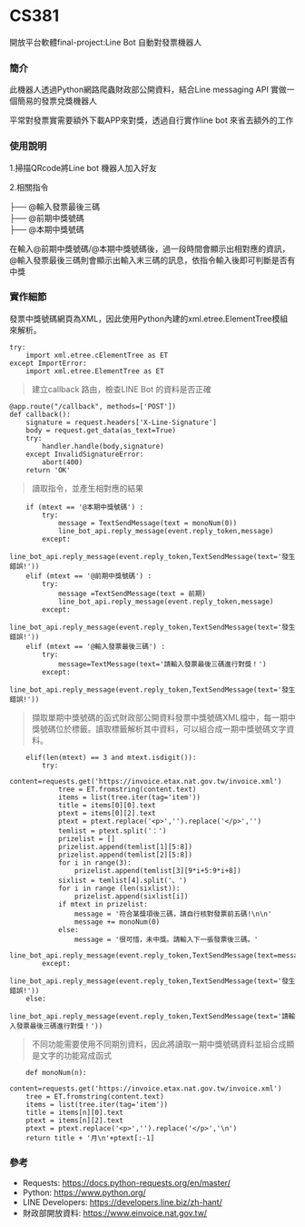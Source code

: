 # CS381

開放平台軟體final-project:Line Bot 自動對發票機器人

### 簡介
此機器人透過Python網路爬蟲財政部公開資料，結合Line messaging API 實做一個簡易的發票兌獎機器人

平常對發票實需要額外下載APP來對獎，透過自行實作line bot 來省去額外的工作

### 使用說明
1.掃描QRcode將Line bot 機器人加入好友

2.相關指令

├── @輸入發票最後三碼           
├── @前期中獎號碼              
├── @本期中獎號碼

在輸入@前期中獎號碼/@本期中獎號碼後，過一段時間會顯示出相對應的資訊，@輸入發票最後三碼則會顯示出輸入末三碼的訊息，依指令輸入後即可判斷是否有中獎

### 實作細節

發票中獎號碼網頁為XML，因此使用Python內建的xml.etree.ElementTree模組來解析。

```
try:
    import xml.etree.cElementTree as ET
except ImportError:
    import xml.etree.ElementTree as ET 
```
> 建立callback 路由，檢查LINE Bot 的資料是否正確

```
@app.route("/callback", methods=['POST'])
def callback():
    signature = request.headers['X-Line-Signature']
    body = request.get_data(as_text=True)
    try:
        handler.handle(body,signature)
    except InvalidSignatureError:
        abort(400)
    return 'OK'
```

> 讀取指令，並產生相對應的結果

```
    if (mtext == '@本期中獎號碼') :
        try:
            message = TextSendMessage(text = monoNum(0))
            line_bot_api.reply_message(event.reply_token,message)
        except:
            line_bot_api.reply_message(event.reply_token,TextSendMessage(text='發生錯誤!')) 
    elif (mtext == '@前期中獎號碼') :
        try:
            message =TextSendMessage(text = 前期)
            line_bot_api.reply_message(event.reply_token,message)
        except:
            line_bot_api.reply_message(event.reply_token,TextSendMessage(text='發生錯誤!'))        
    elif (mtext == '@輸入發票最後三碼') :      
        try:
            message=TextMessage(text='請輸入發票最後三碼進行對獎！')
        except:
             line_bot_api.reply_message(event.reply_token,TextSendMessage(text='發生錯誤!'))  
```

> 擷取單期中獎號碼的函式財政部公開資料發票中獎號碼XML檔中，每一期中獎號碼位於<item>標籤。讀取<item>標籤解析其中資料，可以組合成一期中獎號碼文字資料。
    
```
    elif(len(mtext) == 3 and mtext.isdigit()):            
        try:
            content=requests.get('https://invoice.etax.nat.gov.tw/invoice.xml')           
            tree = ET.fromstring(content.text) 
            items = list(tree.iter(tag='item'))
            title = items[0][0].text
            ptext = items[0][2].text
            ptext = ptext.replace('<p>','').replace('</p>','')
            temlist = ptext.split('：')
            prizelist = []
            prizelist.append(temlist[1][5:8])
            prizelist.append(temlist[2][5:8])
            for i in range(3):
                prizelist.append(temlist[3][9*i+5:9*i+8])
            sixlist = temlist[4].split('、')
            for i in range (len(sixlist)):
                prizelist.append(sixlist[i])
            if mtext in prizelist:
                message = '符合某獎項後三碼，請自行核對發票前五碼!\n\n'
                message += monoNum(0)
            else:
                message = '很可惜，未中獎。請輸入下一張發票後三碼。'
            line_bot_api.reply_message(event.reply_token,TextSendMessage(text=message))
        except:
            line_bot_api.reply_message(event.reply_token,TextSendMessage(text='發生錯誤!'))
    else:
          line_bot_api.reply_message(event.reply_token,TextSendMessage(text='請輸入發票最後三碼進行對獎！'))
```
    
>不同功能需要使用不同期別資料，因此將讀取一期中獎號碼資料並組合成顯是文字的功能寫成函式
```
    def monoNum(n):
    content=requests.get('https://invoice.etax.nat.gov.tw/invoice.xml')           
    tree = ET.fromstring(content.text) 
    items = list(tree.iter(tag='item'))
    title = items[n][0].text
    ptext = items[n][2].text
    ptext = ptext.replace('<p>','').replace('</p>','\n')
    return title + '月\n'+ptext[:-1]
```
    
### 參考    
- Requests: https://docs.python-requests.org/en/master/
- Python: https://www.python.org/
- LINE Developers: https://developers.line.biz/zh-hant/
- 財政部開放資料: https://www.einvoice.nat.gov.tw/
    
    
    
    
    
    
    
    
    
    
    
    
    
    
    
    
    
    
    
    
    
    

